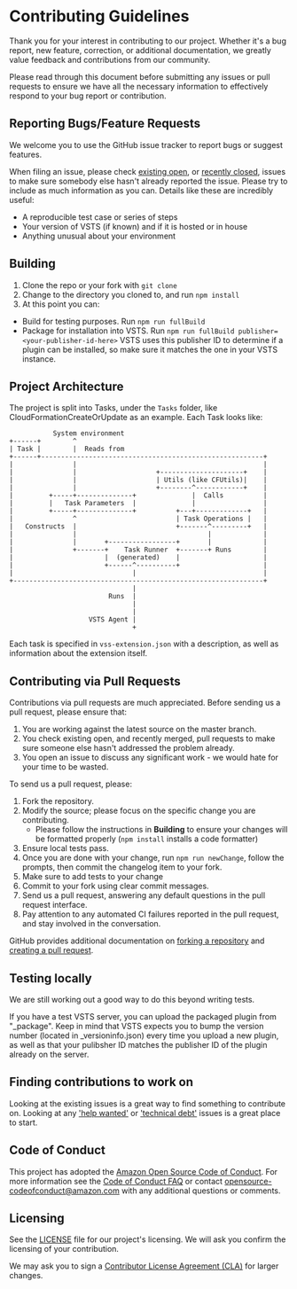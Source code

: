 # Contributing Guidelines

Thank you for your interest in contributing to our project. Whether it's a bug report, new feature, correction, or additional
documentation, we greatly value feedback and contributions from our community.

Please read through this document before submitting any issues or pull requests to ensure we have all the necessary
information to effectively respond to your bug report or contribution.

## Reporting Bugs/Feature Requests

We welcome you to use the GitHub issue tracker to report bugs or suggest features.

When filing an issue, please check [existing open](https://github.com/aws/aws-vsts-tools/issues), or [recently closed](https://github.com/aws/aws-vsts-tools/issues?q=is%3Aissue+is%3Aclosed), issues to make sure somebody else hasn't already
reported the issue. Please try to include as much information as you can. Details like these are incredibly useful:

-   A reproducible test case or series of steps
-   Your version of VSTS (if known) and if it is hosted or in house
-   Anything unusual about your environment

## Building

1. Clone the repo or your fork with `git clone`
2. Change to the directory you cloned to, and run `npm install`
3. At this point you can:

-   Build for testing purposes. Run `npm run fullBuild`
-   Package for installation into VSTS. Run `npm run fullBuild publisher=<your-publisher-id-here>` VSTS uses this publisher ID to determine if a plugin can be installed, so make sure it matches the one in your VSTS instance.

## Project Architecture

The project is split into Tasks, under the `Tasks` folder, like CloudFormationCreateOrUpdate as an example.
Each Task looks like:

```
           System environment
+------+        ^
| Task |        |  Reads from
+------+--------------------------------------------------------+
|               |                                               |
|               |                    +---------------------+    |
|               |                    | Utils (like CFUtils)|    |
|               |                    +--------^------------+    |
|         +-----+--------------+              |  Calls          |
|         |   Task Parameters  |              |                 |
|         +-----+--------------+          +---+-------------+   |
|               ^                         | Task Operations |   |
|   Constructs  |                         +-------^---------+   |
|               |                                 |             |
|               |       +-----------------+       |             |
|               +-------+    Task Runner  +-------+ Runs        |
|                       |  (generated)    |                     |
|                       +------^----------+                     |
|                              |                                |
+---------------------------------------------------------------+
                               |
                         Runs  |
                               |
                               |
                    VSTS Agent |
                               +
```

Each task is specified in `vss-extension.json` with a description, as well as information about the
extension itself.

## Contributing via Pull Requests

Contributions via pull requests are much appreciated. Before sending us a pull request, please ensure that:

1. You are working against the latest source on the master branch.
2. You check existing open, and recently merged, pull requests to make sure someone else hasn't addressed the problem already.
3. You open an issue to discuss any significant work - we would hate for your time to be wasted.

To send us a pull request, please:

1. Fork the repository.
2. Modify the source; please focus on the specific change you are contributing.
    - Please follow the instructions in **Building** to ensure your changes will be formatted properly (`npm install` installs a code formatter)
3. Ensure local tests pass.
4. Once you are done with your change, run `npm run newChange`, follow the prompts, then commit the changelog item to your fork.
5. Make sure to add tests to your change
6. Commit to your fork using clear commit messages.
7. Send us a pull request, answering any default questions in the pull request interface.
8. Pay attention to any automated CI failures reported in the pull request, and stay involved in the conversation.

GitHub provides additional documentation on [forking a repository](https://help.github.com/articles/fork-a-repo/) and
[creating a pull request](https://help.github.com/articles/creating-a-pull-request/).

## Testing locally

We are still working out a good way to do this beyond writing tests.

If you have a test VSTS server, you can upload the packaged plugin from "\_package". Keep in mind that VSTS expects you to bump the version number (located in \_versioninfo.json) every time you upload a new plugin, as well as that your pulibsher ID matches the publisher ID of the plugin already on the server.

## Finding contributions to work on

Looking at the existing issues is a great way to find something to contribute on. Looking at any ['help wanted'](https://github.com/aws/aws-vsts-tools/issues?q=is%3Aissue+is%3Aopen+label%3A%22help+wanted%22) or ['technical debt'](https://github.com/aws/aws-vsts-tools/issues?q=is%3Aissue+is%3Aopen+label%3A%22technical-debt%22) issues is a great place to start.

## Code of Conduct

This project has adopted the [Amazon Open Source Code of Conduct](https://aws.github.io/code-of-conduct).
For more information see the [Code of Conduct FAQ](https://aws.github.io/code-of-conduct-faq) or contact
[opensource-codeofconduct@amazon.com](mailto:opensource-codeofconduct@amazon.com) with any additional questions or comments.

## Licensing

See the [LICENSE](LICENSE) file for our project's licensing. We will ask you confirm the licensing of your contribution.

We may ask you to sign a [Contributor License Agreement (CLA)](http://en.wikipedia.org/wiki/Contributor_License_Agreement) for larger changes.
